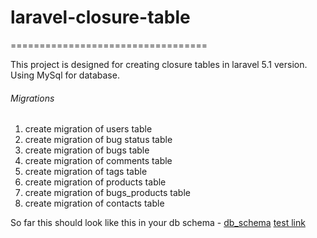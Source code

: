 # laravel-closure-table

==================================

This project is designed for creating closure tables in laravel 5.1 version. Using MySql for database.
###### Migrations
  1. create migration of users table
  2. create migration of bug status table
  3. create migration of bugs table
  4. create migration of comments table
  5. create migration of tags table
  6. create migration of products table
  7. create migration of bugs_products table
  8. create migration of contacts table

So far this should look like this in your db schema -  [db_schema](https://cloud.githubusercontent.com/assets/8436772/13091088/1b4b18f4-d502-11e5-98e6-5d8e101b450c.PNG)
[test link](https://github.com/skygravity/laravel-closure-table/edit/master/README.md)

